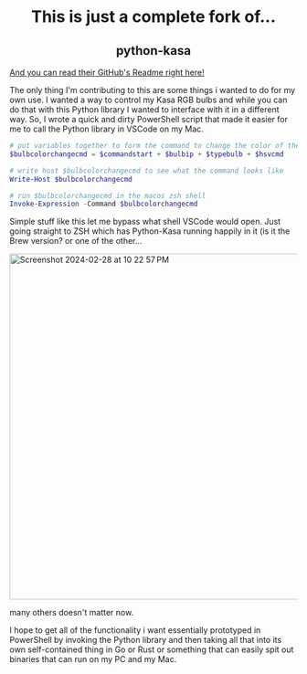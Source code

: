 <h1 align="center">This is just a complete fork of...</h1>

<h2 align="center">python-kasa</h2>

[And you can read their GitHub's Readme right here!](https://badge.fury.io/py/python-kasa](https://github.com/python-kasa/python-kasa/blob/master/README.md))

The only thing I'm contributing to this are some things i wanted to do for my own use. I wanted a way to control my Kasa RGB bulbs and while you can do that with this Python library I wanted to interface with it in a different way. So, I wrote a quick and dirty PowerShell script that made it easier for me to call the Python library in VSCode on my Mac. 

```PowerShell
# put variables together to form the command to change the color of the selected bulb
$bulbcolorchangecmd = $commandstart + $bulbip + $typebulb + $hsvcmd

# write host $bulbcolorchangecmd to see what the command looks like
Write-Host $bulbcolorchangecmd

# run $bulbcolorchangecmd in the macos zsh shell
Invoke-Expression -Command $bulbcolorchangecmd
```

Simple stuff like this let me bypass what shell VSCode would open. Just going straight to ZSH which has Python-Kasa running happily in it (is it the Brew version? or one of the other...

<img width="606" alt="Screenshot 2024-02-28 at 10 22 57 PM" src="https://github.com/navjack/python-kasa/assets/7362750/d037f254-c867-4949-a8a9-9755c842e95a">

many others doesn't matter now.

I hope to get all of the functionality i want essentially prototyped in PowerShell by invoking the Python library and then taking all that into its own self-contained thing in Go or Rust or something that can easily spit out binaries that can run on my PC and my Mac.
